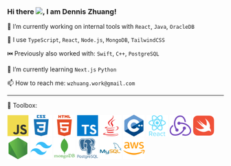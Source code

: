 ### Hi there <img src="https://raw.githubusercontent.com/MartinHeinz/MartinHeinz/master/wave.gif" width="30px">, I am Dennis Zhuang!

🔭 I’m currently working on internal tools with `React`, `Java`, `OracleDB`

🧰 I use `TypeScript`, `React`, `Node.js`, `MongoDB`, `TailwindCSS`

⏮️ Previously also worked with: `Swift`, `C++`, `PostgreSQL`

🌱 I’m currently learning `Next.js` `Python`

📫 How to reach me: `wzhuang.work@gmail.com`

---

🧰 Toolbox:

<img src="https://github.com/devicons/devicon/blob/master/icons/javascript/javascript-original.svg" alt="JavaScript logo" width="50px" height="50px"> <img src="https://github.com/devicons/devicon/blob/master/icons/css3/css3-plain-wordmark.svg" alt="CSS logo" width="50px" height="50px"> <img src="https://github.com/devicons/devicon/blob/master/icons/html5/html5-plain-wordmark.svg" alt="HTML logo" width="50px" height="50px"> <img src="https://github.com/devicons/devicon/blob/master/icons/typescript/typescript-original.svg" alt="TypeScript logo" width="50px" height="50px"> <img src="https://github.com/devicons/devicon/blob/master/icons/java/java-plain.svg" alt="Java logo" width="50px" height="50px"> <img src="https://github.com/devicons/devicon/blob/master/icons/cplusplus/cplusplus-original.svg" alt="C++ logo" width="50px" height="50px"> <img src="https://github.com/devicons/devicon/blob/master/icons/react/react-original-wordmark.svg" alt="React logo" width="50px" height="50px"> <img src="https://github.com/devicons/devicon/blob/master/icons/redux/redux-original.svg" alt="Redux logo" width="50px" height="50px">  <img src="https://github.com/devicons/devicon/blob/master/icons/swift/swift-original.svg" alt="Swift logo" width="50px" height="50px"> <img src="https://github.com/devicons/devicon/blob/master/icons/nodejs/nodejs-original.svg" alt="NodeJS logo" width="50px" height="50px"> <img src="https://github.com/devicons/devicon/blob/master/icons/tailwindcss/tailwindcss-original.svg" alt="TailwindCSS logo" width="50px" height="50px"> <img src="https://github.com/devicons/devicon/blob/master/icons/mongodb/mongodb-plain-wordmark.svg" alt="MongoDBlogo" width="50px" height="50px"> <img src="https://github.com/devicons/devicon/blob/master/icons/postgresql/postgresql-plain-wordmark.svg" alt="PostgreSQL logo" width="50px" height="50px"> <img src="https://github.com/devicons/devicon/blob/master/icons/mysql/mysql-original-wordmark.svg" alt="MySQL logo" width="50px" height="50px"> <img src="https://github.com/devicons/devicon/blob/master/icons/amazonwebservices/amazonwebservices-plain-wordmark.svg" alt="AWS logo" width="50px" height="50px">

<!--
**dzhuang725/dzhuang725** is a ✨ _special_ ✨ repository because its `README.md` (this file) appears on your GitHub profile.
<img src="" alt=" logo" width="50px" height="50px">
Here are some ideas to get you started:

- 🔭 I’m currently working on ...

- 👯 I’m looking to collaborate on ...
- 🤔 I’m looking for help with ...
- 💬 Ask me about ...
- 📫 How to reach me: ...
- 😄 Pronouns: ...
- ⚡ Fun fact: ...
-->
